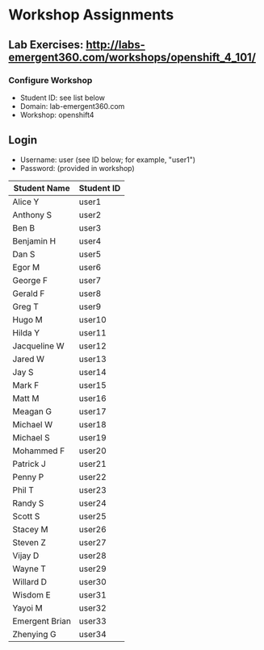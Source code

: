 # Workshop Assignments
## Lab Exercises: http://labs-emergent360.com/workshops/openshift_4_101/
### Configure Workshop
- Student ID: see list below
- Domain: lab-emergent360.com
- Workshop: openshift4

## Login
- Username: user<id> (see ID below; for example, "user1")
- Password: (provided in workshop)

|Student Name |Student ID|
|------------ | ---------------|
|	Alice	Y	|	user1	|
|	Anthony	S	|	user2	|
|	Ben	B	|	user3	|
|	Benjamin	H	|	user4	|
|	Dan	S	|	user5	|
|	Egor	M	|	user6	|
|	George	F	|	user7	|
|	Gerald	F	|	user8	|
|	Greg	T	|	user9	|
|	Hugo	M	|	user10	|
|	Hilda	Y	|	user11	|
|	Jacqueline	W	|	user12	|
|	Jared	W	|	user13	|
|	Jay	S	|	user14	|
|	Mark	F	|	user15	|
|	Matt	M	|	user16	|
|	Meagan	G	|	user17	|
|	Michael	W	|	user18	|
|	Michael	S	|	user19	|
|	Mohammed	F	|	user20	|
|	Patrick	J	|	user21	|
|	Penny	P	|	user22	|
|	Phil	T	|	user23	|
|	Randy	S	|	user24	|
|	Scott	S	|	user25	|
|	Stacey	M	|	user26	|
|	Steven	Z	|	user27	|
|	Vijay	D	|	user28	|
|	Wayne	T	|	user29	|
|	Willard	D	|	user30	|
|	Wisdom	E	|	user31	|
|	Yayoi	M	|	user32	|
|	Emergent Brian		|	user33	|
| Zhenying G | user34 |
